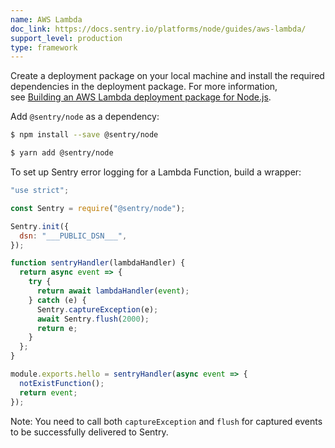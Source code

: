 ```yaml
---
name: AWS Lambda
doc_link: https://docs.sentry.io/platforms/node/guides/aws-lambda/
support_level: production
type: framework
---
```

Create a deployment package on your local machine and install the required dependencies in the deployment package. For more information, see [Building an AWS Lambda deployment package for Node.js](https://aws.amazon.com/premiumsupport/knowledge-center/lambda-deployment-package-nodejs/).

Add `@sentry/node` as a dependency:

```bash {tabTitle:npm}
$ npm install --save @sentry/node
```

```bash {tabTitle:Yarn}
$ yarn add @sentry/node
```

To set up Sentry error logging for a Lambda Function, build a wrapper:

```javascript
"use strict";

const Sentry = require("@sentry/node");

Sentry.init({
  dsn: "___PUBLIC_DSN___",
});

function sentryHandler(lambdaHandler) {
  return async event => {
    try {
      return await lambdaHandler(event);
    } catch (e) {
      Sentry.captureException(e);
      await Sentry.flush(2000);
      return e;
    }
  };
}

module.exports.hello = sentryHandler(async event => {
  notExistFunction();
  return event;
});
```

Note: You need to call both `captureException` and `flush` for captured events to be successfully delivered to Sentry.
